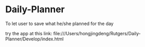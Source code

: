# Daily-Planner
To let user to save what he/she planned for the day



try the app at this link: file:///Users/hongjingdeng/Rutgers/Daily-Planner/Develop/index.html

